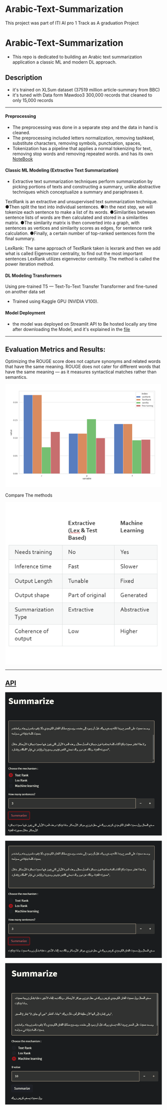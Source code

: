 # Arabic-Text-Summarization
This project was part of ITI AI pro 1 Track as A graduation Project 
# Arabic-Text-Summarization
- This repo is dedicated to building an Arabic text summarization application a classic ML and modern DL approach. 

## Description
- it's trained on  XLSum dataset (37519 million article-summary from BBC)
- it's tuned with Data form Mawdoo3 300,000 records that cleaned to only 15,000 records

---
 
#### Preprocessing
- The preprocessing was done in a separate step and the data in hand is cleaned. 
- The preprocessing included letters normalization, removing tashkeel, substitute characters, removing symbols, punctuation, spaces,
- Tokenization has a pipeline that applies a normal tokenizing for text, removing stop words and removing repeated words. and has its own [NoteBook](https://github.com/Ibn-mohey/Arabic-Text-Summarization/blob/main/Notebooks/sentencepiece_tokenizer.ipynb)
  
#### Classic ML Modeling (Extractive Text Summarization)
- Extractive text summarization techniques perform summarization by picking portions of texts and constructing a summary, unlike abstractive techniques which conceptualize a summary and paraphrases it.

TextRank is an extractive and unsupervised text summarization technique.
●Then split the text into individual sentences.
●In the next step, we will tokenize each sentence to make a list of its words.
●Similarities between sentence lists of words are then calculated and stored in a similarities matrix.
●The similarity matrix is then converted into a graph, with sentences as vertices and similarity scores as edges, for sentence rank calculation.
●Finally, a certain number of top-ranked sentences form the final summary.

LexRank: The same approach of TextRank taken is lexrank and then we add what is called Eigenvector centrality, to find out the most important sentences LexRank utilizes eigenvector centrality. The method is called the power iteration method.
  
#### DL Modeling Transformers
Using pre-trained T5 — Text-To-Text Transfer Transformer and fine-tuned on another data set
- Trained using Kaggle GPU (NVIDIA V100).

#### Model Deployment 
- the model was deployed on Streamlit API to Be hosted locally any time after downloading the Model, and it's explained in the [file](https://github.com/Ibn-mohey/Arabic-Text-Summarization/blob/main/API/Runable_wep_app.ipynb)
  
---

## Evaluation Metrics and Results:
Optimizing the ROUGE score does not capture synonyms and related words that have the same meaning.
ROUGE does not cater for different words that have the same meaning — as it measures syntactical matches rather than semantics.

 ![image](./Eval1.png)

Compare The methods

![image](Eval2.png)

--- 

## [API]((https://github.com/Ibn-mohey/Arabic-Text-Summarization/blob/main/API/Runable_wep_app.ipynb))

 ![image](./ex1.png)

  ![image](./ex2.png)

   ![image](./ex3.png)

